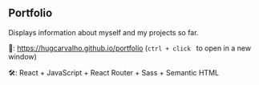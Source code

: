 ## Portfolio

Displays information about myself and my projects so far.

📡: https://hugcarvalho.github.io/portfolio (<code>ctrl + click </code> to open in a new window)


🛠: React + JavaScript + React Router + Sass + Semantic HTML

